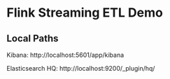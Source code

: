 # Flink Streaming ETL Demo


## Local Paths

Kibana: http://localhost:5601/app/kibana

Elasticsearch HQ: http://localhost:9200/_plugin/hq/
